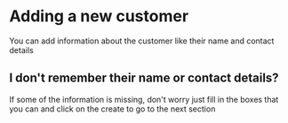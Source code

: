 # Adding a new customer
<!-- todo: rewrite content on this page -->
You can add information about the customer like their name and contact details

## I don't remember their name or contact details?
If some of the information is missing, don't worry just fill in the boxes that you can and click on the create to go to the next section
